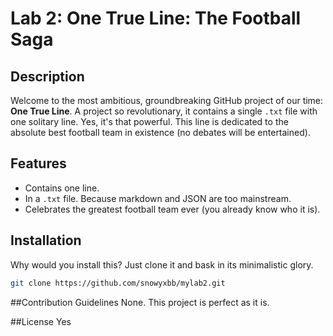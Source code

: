 # Lab 2: One True Line: The Football Saga

## Description
Welcome to the most ambitious, groundbreaking GitHub project of our time: **One True Line**. A project so revolutionary, it contains a single `.txt` file with one solitary line. Yes, it's that powerful. This line is dedicated to the absolute best football team in existence (no debates will be entertained).

## Features
- Contains one line.
- In a `.txt` file. Because markdown and JSON are too mainstream.
- Celebrates the greatest football team ever (you already know who it is).

## Installation
Why would you install this? Just clone it and bask in its minimalistic glory.

```bash
git clone https://github.com/snowyxbb/mylab2.git
```

##Contribution Guidelines
None. This project is perfect as it is.

##License
Yes

